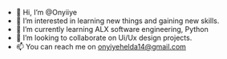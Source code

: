 - 👋 Hi, I’m @Onyiiye
- 👀 I’m interested in learning new things and gaining new skills.
- 🌱 I’m currently learning ALX software engineering, Python
- 💞️ I’m looking to collaborate on Ui/Ux design projects.
- 📫 You can reach me on onyiyehelda14@gmail.com

<!---
Onyiiye/Onyiiye is a ✨ special ✨ repository because its `README.md` (this file) appears on your GitHub profile.
You can click the Preview link to take a look at your changes.
--->
